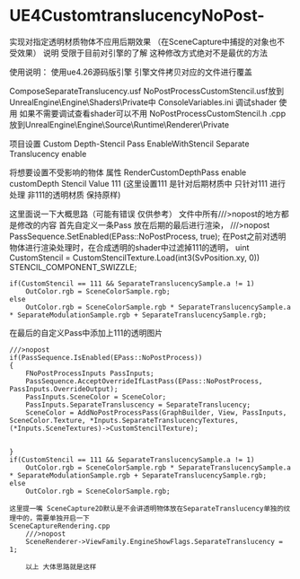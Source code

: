 # UE4CustomtranslucencyNoPost-
实现对指定透明材质物体不应用后期效果 （在SceneCapture中捕捉的对象也不受效果）
说明 受限于目前对引擎的了解 这种修改方式绝对不是最优的方法

使用说明：
使用ue4.26源码版引擎
引擎文件拷贝对应的文件进行覆盖

ComposeSeparateTranslucency.usf NoPostProcessCustomStencil.usf放到UnrealEngine\Engine\Shaders\Private中
ConsoleVariables.ini  调试shader 使用 如果不需要调试查看shader可以不用
NoPostProcessCustomStencil.h .cpp   放到UnrealEngine\Engine\Source\Runtime\Renderer\Private

项目设置 
Custom Depth-Stencil Pass   EnableWithStencil
Separate Translucency  enable

将想要设置不受影响的物体  属性 RenderCustomDepthPass enable
customDepth Stencil Value   111  (这里设置111 是针对后期材质中 只针对111 进行处理 非111的透明材质 保持原样)

这里面说一下大概思路（可能有错误 仅供参考）
文件中所有///>nopost的地方都是修改的内容
首先自定义一条Pass 放在后期的最后进行渲染，
		///>nopost
		PassSequence.SetEnabled(EPass::NoPostProcess, true);
在Post之前对透明物体进行渲染处理时，在合成透明的shader中过滤掉111的透明，
	uint CustomStencil = CustomStencilTexture.Load(int3(SvPosition.xy, 0)) STENCIL_COMPONENT_SWIZZLE;

	if(CustomStencil == 111 && SeparateTranslucencySample.a != 1)
		OutColor.rgb = SceneColorSample.rgb;
	else
		OutColor.rgb = SceneColorSample.rgb * SeparateTranslucencySample.a * SeparateModulationSample.rgb + SeparateTranslucencySample.rgb;

	
在最后的自定义Pass中添加上111的透明图片


	///>nopost
	if(PassSequence.IsEnabled(EPass::NoPostProcess))
	{
		FNoPostProcessInputs PassInputs;
		PassSequence.AcceptOverrideIfLastPass(EPass::NoPostProcess, PassInputs.OverrideOutput);
		PassInputs.SceneColor = SceneColor;
		PassInputs.SeparateTransluscency = SeparateTranslucency;
		SceneColor = AddNoPostProcessPass(GraphBuilder, View, PassInputs, SceneColor.Texture, *Inputs.SeparateTranslucencyTextures, (*Inputs.SceneTextures)->CustomStencilTexture);


	}
	if(CustomStencil == 111 && SeparateTranslucencySample.a != 1)
		OutColor.rgb = SceneColorSample.rgb * SeparateTranslucencySample.a * SeparateModulationSample.rgb + SeparateTranslucencySample.rgb;
	else
		OutColor.rgb = SceneColorSample.rgb;

    这里提一嘴 SceneCapture2D默认是不会讲透明物体放在SeparateTranslucency单独的纹理中的，需要单独开启一下
    SceneCaptureRendering.cpp
    	///>nopost
		SceneRenderer->ViewFamily.EngineShowFlags.SeparateTranslucency = 1;

        以上 大体思路就是这样
